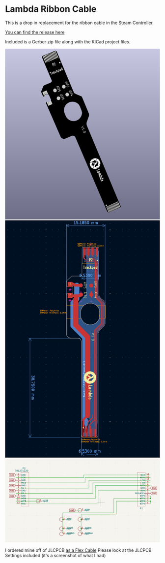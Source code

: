 # Lambda Ribbon Cable

This is a drop in replacement for the ribbon cable in the Steam Controller.

[You can find the release here](https://github.com/MichaelZaugg/OpenSteamController-Continued/releases/tag/RibbonCable)

Included is a Gerber zip file along with the KiCad project files.

![](3DView.png)
![](PCBView.png)
![](Schematic.png)

I ordered mine off of JLCPCB [as a Flex Cable](https://cart.jlcpcb.com/quote?orderType=1&plateType=7&stencilLayer=2&stencilWidth=100&stencilLength=100&spm=Jlcpcb.Homepage.1013)
Please look at the JLCPCB Settings included (it's a screenshot of what I had)


